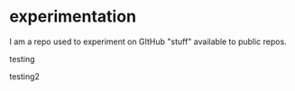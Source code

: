 # experimentation
I am a repo used to experiment on GItHub "stuff" available to public repos.  

testing

testing2
